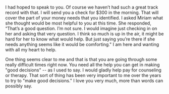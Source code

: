 I had hoped to speak to you. Of course we haven’t had such a great track record with that. I will send you a check for $300 in the morning. That will cover the part of your money needs that you identified. I asked Miriam what she thought would be most helpful to you at this time. She responded, “That’s a good question. I’m not sure. I would imagine just checking in on her and asking that very question. I think so much is up in the air, it might be hard for her to know what would help. But just saying you’re there if she needs anything seems like it would be comforting." I am here and wanting with all my heart to help.

One thing seems clear to me and that is that you are going through some really difficult times right now. You need all the help you can get in making "good decisions" -- as I used to say. I would gladly help pay for counseling or therapy. That sort of thing has been very important to me over the years to try to "make good decisions." I love you very much, more than words can possibly say.
